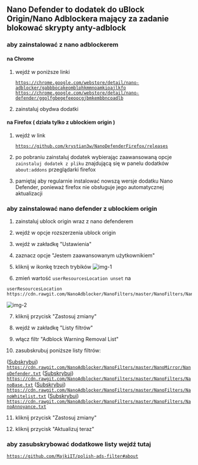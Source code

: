## Nano Defender to dodatek do uBlock Origin/Nano Adblockera mający za zadanie blokować skrypty anty-adblock

### aby zainstalować z nano adblockerem

#### na Chrome

1. wejdź w poniższe linki

<ul>

<code>https://chrome.google.com/webstore/detail/nano-adblocker/gabbbocakeomblphkmmnoamkioajlkfo</code>
<code>https://chrome.google.com/webstore/detail/nano-defender/ggolfgbegefeeoocgjbmkembbncoadlb</code>

</ul>

2. zainstaluj obydwa dodatki

#### na Firefox ( działa tylko z ublockiem origin )

1. wejdź w link

<ul>

<code>https://github.com/krystian3w/NanoDefenderFirefox/releases</code>

</ul>

2. po pobraniu zainstaluj dodatek wybierając zaawansowaną opcje `zainstaluj dodatek z pliku` znajdującą się w panelu dodatków `about:addons` przeglądarki firefox

3. pamiętaj aby regularnie instalować nowszą wersje dodatku Nano Defender, ponieważ firefox nie obsługuje jego automatycznej aktualizacji

### aby zainstalować nano defender z ublockiem origin

1. zainstaluj ublock origin wraz z nano defenderem

2. wejdź w opcje rozszerzenia ublock origin

3. wejdź w zakładkę "Ustawienia"

4. zaznacz opcje "Jestem zaawansowanym użytkownikiem"

5. kliknij w ikonkę trzech trybików
![img-1](https://i.imgur.com/4fOOUO8.png)

6. zmień wartość `userResourcesLocation unset` na 
```
userResourcesLocation https://cdn.rawgit.com/NanoAdblocker/NanoFilters/master/NanoFilters/NanoResources.txt
```

![img-2](https://i.imgur.com/hoxZwxz.png)

7. kliknij przycisk "Zastosuj zmiany"

8. wejdź w zakładkę "Listy filtrów"

9. włącz filtr "Adblock Warning Removal List" 

10. zasubskrubuj poniższe listy filtrów:

([Subskrybuj][NanoDefender]) <code>https://cdn.rawgit.com/NanoAdblocker/NanoFilters/master/NanoMirror/NanoDefender.txt</code>
([Subskrybuj][NanoBase]) <code>https://cdn.rawgit.com/NanoAdblocker/NanoFilters/master/NanoFilters/NanoBase.txt</code>
([Subskrybuj][NanoWhitelist]) <code>https://cdn.rawgit.com/NanoAdblocker/NanoFilters/master/NanoFilters/NanoWhitelist.txt</code>
([Subskrybuj][NanoAnnoyance]) <code>https://cdn.rawgit.com/NanoAdblocker/NanoFilters/master/NanoFilters/NanoAnnoyance.txt</code>

11. kliknij przycisk "Zastosuj zmiany"

12. kliknij przycisk "Aktualizuj teraz"

### aby zasubskrybować dodatkowe listy wejdź tutaj

<code>https://github.com/MajkiIT/polish-ads-filter#about</code>


[NanoDefender]: https://subscribe.adblockplus.org/?location=https://cdn.rawgit.com/NanoAdblocker/NanoFilters/master/NanoMirror/NanoDefender.txt&title=Nano%20Defender%20Integration
[NanoBase]: https://subscribe.adblockplus.org/?location=https://cdn.rawgit.com/NanoAdblocker/NanoFilters/master/NanoFilters/NanoBase.txt&title=Nano%20filters
[NanoWhitelist]: https://subscribe.adblockplus.org/?location=https://cdn.rawgit.com/NanoAdblocker/NanoFilters/master/NanoFilters/NanoWhitelist.txt&title=Nano%20filters%20-%20Whitelist
[NanoAnnoyance]: https://subscribe.adblockplus.org/?location=https://cdn.rawgit.com/NanoAdblocker/NanoFilters/master/NanoFilters/NanoAnnoyance.txt&title=Nano%20filters%20-%20Annoyance
